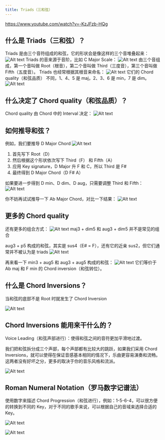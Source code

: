 ```yaml
---
title: Triads（三和弦）
---
```


https://www.youtube.com/watch?v=-KzJFzb-HQg

## 什么是 Triads（三和弦）？

Triads 是由三个音符组成的和弦，它的形状会是像这样的三个音堆叠起来：
![Alt text](image-1.png)
Triads 的音来源于音阶，比如 C Major Scale：
![Alt text](image-2.png)
由三个音组成，第一个音叫做 Root（根音），第二个音叫做 Third（三度音），第三个音叫做 Fifth（五度音）。
Triads 也经常根据其根音来命名：
![Alt text](image-3.png)
它们的 Chord quality（和弦品质） 不同，1、4、5 是 maj，2、3、6 是 min，7 是 dim。
![Alt text](image-4.png)

## 什么决定了 Chord quality（和弦品质）？

Chord quality 由 Chord 中的 Interval 决定：
![Alt text](image-5.png)

## 如何推导和弦？

例如，我们要推导 D Major Chord
![Alt text](image-6.png)

1. 首先写下 Root（D）
2. 然后根据这个形状依次写下 Third（F） 和 Fifth（A）
3. 应用 Key signature，D Major 升 F 和 C，所以 Third 是 F#
4. 最终得到 D Major Chord（D F# A）

如果要进一步得到 D min、D dim、D aug，只需要调整 Third 和 Fifth：
![Alt text](image-7.png)

你不妨再试试推导一下 Ab Major Chord，对比一下结果：
![Alt text](image-8.png)

## 更多的 Chord quality

还有更多的组合方式：
![Alt text](image-10.png)
maj3 + dim5 和 aug3 + dim5 并不是常见的组合

aug3 + p5 构成的和弦，其实是 sus4（E# = F），还有它的近亲 sus2，但它们通常并不被认为是 triads
![Alt text](image-15.png)

再来看一下 min3 + aug5 和 aug3 + aug5 构成的和弦：
![Alt text](image-11.png)
它们等价于 Ab maj 和 F min 的 Chord inversion（和弦转位）。

## 什么是 Chord Inversions？

当和弦的底部不是 Root 时就发生了 Chord Inversion

![Alt text](image-9.png)

## Chord Inversions 能用来干什么的？

Voice Leading（和弦声部进行）：使得和弦之间的音符更加平滑地过渡。

我们把和弦拆分成三个声部，每个声部都有比较大的跳跃，如果我们采用 Chord Inversions，就可以使得在保证音感基本相同的情况下，乐曲更容易演奏和流畅。这两者没有好坏之分，更多的取决于你的音乐风格和流派。

![Alt text](image-12.png)

## Roman Numeral Notation（罗马数字记谱法）

使用数字来描述 Chord Progression（和弦进行），例如：1-5-6-4，可以很方便的转换到不同的 Key，对于不同的歌手来说，可以根据自己的音域来选择合适的 Key。

![Alt text](image-13.png)

![Alt text](image-14.png)
